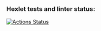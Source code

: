 ### Hexlet tests and linter status:
[![Actions Status](https://github.com/ingvyn/frontend-project-lvl1/workflows/hexlet-check/badge.svg)](https://github.com/ingvyn/frontend-project-lvl1/actions)